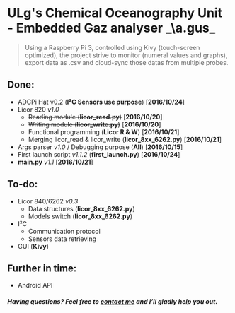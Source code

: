 # ULg's Chemical Oceanography Unit - Embedded Gaz analyser _\a.ɡus\_
> Using a Raspberry Pi 3, controlled using Kivy (touch-screen optimized), the project strive to monitor (numeral values and graphs), export data as .csv and cloud-sync those datas from multiple probes. 


## Done:
- ADCPi Hat v0.2 (**I²C Sensors use purpose**) [**2016/10/24**]
- Licor 820 _v1.0_
  - ~~Reading module (**licor_read.py**)~~ [**2016/10/20**]
  - ~~Writing module (**licor_write.py**)~~ [**2016/10/20**]
  - Functional programming (**Licor R & W**) [**2016/10/21**]
  - Merging licor_read & licor_write (**licor_8xx_6262.py**) [**2016/10/21**]
- Args parser _v1.0_ / Debugging purpose (**All**) [**2016/10/15**]
- First launch script _v1.1.2_ (**first_launch.py**) [**2016/10/24**]
- **main.py** _v1.1_ [**2016/10/21**]


## To-do:
- Licor 840/6262 _v0.3_ 
  - Data structures (**licor_8xx_6262.py**)
  - Models switch (**licor_8xx_6262.py**)
- I²C 
  - Communication protocol
  - Sensors data retrieving
- GUI (**Kivy**)


## Further in time:
- Android API

#####  Having questions? Feel free to [contact me](mailto://mail@laurent-fournier.be) and i’ll gladly help you out.
